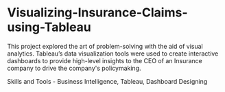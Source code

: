 # Visualizing-Insurance-Claims-using-Tableau

This project explored the art of problem-solving with the aid of visual analytics. Tableau’s data visualization tools were used to create interactive dashboards to provide high-level insights to the CEO of an Insurance company to drive the company's policymaking.

Skills and Tools - Business Intelligence, Tableau, Dashboard Designing
